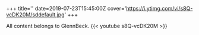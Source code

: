 +++
title=''
date=2019-07-23T15:45:00Z
cover='https://i.ytimg.com/vi/s8Q-vcDK20M/sddefault.jpg'
+++

All content belongs to GlennBeck.
{{< youtube s8Q-vcDK20M >}}

